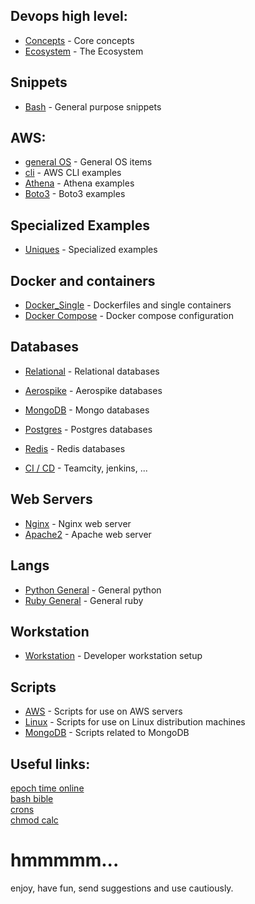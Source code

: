 
## Devops high level:
* [Concepts](docs/devops/devops_principles.md) - Core concepts  
* [Ecosystem](docs/devops/devops_echsystems.md) - The Ecosystem  


## Snippets
  
* [Bash](docs/snippets/bash) - General purpose snippets

## AWS:    
* [general OS](docs/snippets/aws/general_os.md) - General OS items
* [cli](docs/snippets/aws/aws_clis.md) - AWS CLI examples   
* [Athena](docs/snippets/aws/athena.md) - Athena examples   
* [Boto3](docs/snippets/aws/boto3_items.md) - Boto3 examples   

## Specialized Examples
* [Uniques](docs/snippets/uniques/uniques.md) - Specialized examples

## Docker and containers
* [Docker_Single](docs/snippets/containers/docker_single.md) - Dockerfiles and single containers
* [Docker Compose](docs/snippets/containers/docker_single.md) - Docker compose configuration

## Databases
* [Relational](docs/snippets/databases/rdbs.md) - Relational databases    
* [Aerospike](docs/snippets/databases/aerospike.md) - Aerospike databases
* [MongoDB](docs/snippets/databases/mongodb.md) - Mongo databases
* [Postgres](docs/snippets/databases/postgres.md) - Postgres databases
* [Redis](docs/snippets/databases/redis.md) - Redis databases

* [CI / CD](docs/snippets/ci/) - Teamcity, jenkins, ...      

## Web Servers
* [Nginx](docs/snippets/webservers/nginx.conf.md) - Nginx web server    
* [Apache2](docs/snippets/webservers/apache_httpd.md) - Apache web server    
  
## Langs
* [Python General](docs/snippets/langs/python_gen.md) - General python 
* [Ruby General](docs/snippets/langs/ruby_gen.md) - General ruby 

## Workstation
* [Workstation](docs/workstation/devenv_setup.md) - Developer workstation setup  

## Scripts
* [AWS](scripts/aws) - Scripts for use on AWS servers
* [Linux](scripts/linux) - Scripts for use on Linux distribution machines
* [MongoDB](scripts/monogodb) - Scripts related to MongoDB


## Useful links:
[epoch time online](https://www.epochconverter.com/)  
[bash bible](http://ss64.com/bash/)  
[crons](https://crontab.guru/)  
[chmod calc](https://chmod-calculator.com/)  
  

  
    
      
# hmmmmm...
enjoy, have fun, send suggestions and use cautiously.




